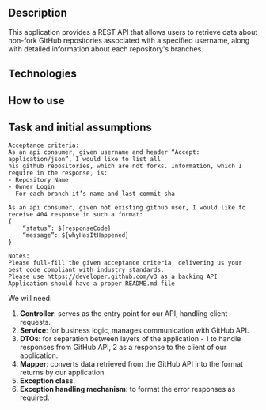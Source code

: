 ## Description
This application provides a REST API that allows users to retrieve data about non-fork GitHub repositories associated with a specified username, along with detailed information about each repository's branches.

## Technologies

## How to use

## Task and initial assumptions
```
Acceptance criteria:
As an api consumer, given username and header “Accept: application/json”, I would like to list all
his github repositories, which are not forks. Information, which I require in the response, is:
- Repository Name
- Owner Login
- For each branch it’s name and last commit sha

As an api consumer, given not existing github user, I would like to receive 404 response in such a format:
{
    “status”: ${responseCode}
    “message”: ${whyHasItHappened}
}

Notes:
Please full-fill the given acceptance criteria, delivering us your best code compliant with industry standards.
Please use https://developer.github.com/v3 as a backing API
Application should have a proper README.md file
```
  We will need:
  1. **Controller**: serves as the entry point for our API, handling client requests.
  2. **Service**: for business logic, manages communication with GitHub API.
  3. **DTOs**: for separation between layers of the application - 1 to handle responses from GitHub API, 2 as a response to the client of our application.
  4. **Mapper**: converts data retrieved from the GitHub API into the format returns by our application.
  5. **Exception class**.
  6. **Exception handling mechanism**: to format the error responses as required.
